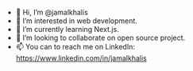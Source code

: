 - 👋 Hi, I’m @jamalkhalis
- 👀 I’m interested in web development.
- 🌱 I’m currently learning Next.js.
- 💞️ I’m looking to collaborate on open source project.
- 📫 You can to reach me on LinkedIn: https://www.linkedin.com/in/jamalkhalis

<!---
jamalkhalis/jamalkhalis is a ✨ special ✨ repository because its `README.md` (this file) appears on your GitHub profile.
You can click the Preview link to take a look at your changes.
--->

